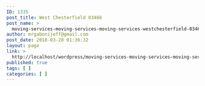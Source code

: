 ```yaml
---
ID: 1335
post_title: West Chesterfield 03466
post_name: >
  moving-services-moving-services-moving-services-westchesterfield-03466
author: mrgabonijeff@gmail.com
post_date: 2018-03-28 01:36:32
layout: page
link: >
  http://localhost/wordpress/moving-services-moving-services-moving-services-westchesterfield-03466/
published: true
tags: [ ]
categories: [ ]
---
```

